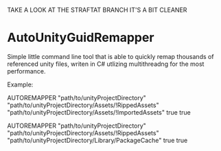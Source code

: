TAKE A LOOK AT THE STRAFTAT BRANCH IT'S A BIT CLEANER

# AutoUnityGuidRemapper
Simple little command line tool that is able to quickly remap thousands of referenced unity files, writen in C# utlizing multithreadng for the most performance.

Example:

AUTOREMAPPER "path/to/unityProjectDirectory" "path/to/unityProjectDirectory/Assets/!RippedAssets" "path/to/unityProjectDirectory/Assets/!ImportedAssets" true true

AUTOREMAPPER "path/to/unityProjectDirectory" "path/to/unityProjectDirectory/Assets/!RippedAssets" "path/to/unityProjectDirectory/Library/PackageCache" true true
